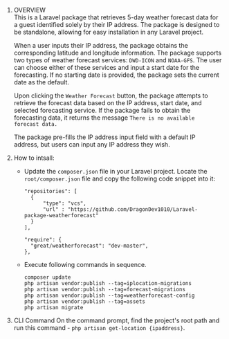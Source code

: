 1. OVERVIEW  
  This is a Laravel package that retrieves 5-day weather forecast data for a guest identified solely by their IP address. The package is designed to be standalone, allowing for easy installation in any Laravel project.

    When a user inputs their IP address, the package obtains the corresponding latitude and longitude information. The package supports two types of weather forecast services: `DWD-ICON` and `NOAA-GFS`. The user can choose either of these services and input a start date for the forecasting. If no starting date is provided, the package sets the current date as the default.

    Upon clicking the `Weather Forecast` button, the package attempts to retrieve the forecast data based on the IP address, start date, and selected forecasting service. If the package fails to obtain the forecasting data, it returns the message `There is no available forecast data.`

    The package pre-fills the IP address input field with a default IP address, but users can input any IP address they wish.

2. How to intsall:  
    - Update the `composer.json` file in your Laravel project. Locate the `root/composer.json` file and copy the following code snippet into it:
    
      ```
      "repositories": [
        {
            "type": "vcs",
            "url" : "https://github.com/DragonDev1010/Laravel-package-weatherforecast"
        }
      ],

      "require": {
        "great/weatherforecast": "dev-master",
      },
      ```


    - Execute following commands in sequence.
      ```
      composer update
      php artisan vendor:publish --tag=iplocation-migrations
      php artisan vendor:publish --tag=forecast-migrations
      php artisan vendor:publish --tag=weatherforecast-config
      php artisan vendor:publish --tag=assets
      php artisan migrate
      ```

3. CLI Command
  On the command prompt, find the project's root path and run this command - `php artisan get-location {ipaddress}`.